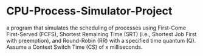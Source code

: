 # CPU-Process-Simulator-Project
a program that simulates the scheduling of processes using First-Come First-Served (FCFS), Shortest Remaining Time (SRT) (i.e., Shortest Job First with preemption), and Round-Robin (RR) with a specified time quantum (Q). Assume a Context Switch Time (CS) of x milliseconds.
